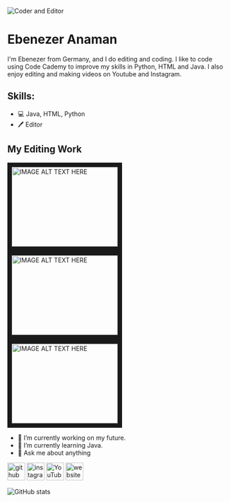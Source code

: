 ![Coder and Editor](https://twitter.com/eben_anaman/header_photo)

# Ebenezer Anaman
I'm Ebenezer from Germany, and I do editing and coding. I like to code using Code Cademy to improve my skills in Python, HTML and Java. I also enjoy editing and making videos on Youtube and Instagram.

## Skills:
* 💻 Java, HTML, Python
* 🖊️ Editor


## My Editing Work

<a href="http://www.youtube.com/watch?feature=player_embedded&v=ZVQqZDpGbn0
" target="_blank"><img src="http://img.youtube.com/vi/ZVQqZDpGbn0/0.jpg" 
alt="IMAGE ALT TEXT HERE" width="240" height="180" border="10" /></a>
<a href="http://www.youtube.com/watch?feature=player_embedded&v=P47a_dqkRy8
" target="_blank"><img src="http://img.youtube.com/vi/P47a_dqkRy8/0.jpg" 
alt="IMAGE ALT TEXT HERE" width="240" height="180" border="10" /></a>
<a href="http://www.youtube.com/watch?feature=player_embedded&v=cdLqJjzQEeI
" target="_blank"><img src="http://img.youtube.com/vi/cdLqJjzQEeI/0.jpg" 
alt="IMAGE ALT TEXT HERE" width="240" height="180" border="10" /></a>


- 🔭 I’m currently working on my future. 
- 🌱 I’m currently learning Java. 
- 💬 Ask me about anything 


[<img src='https://cdn.jsdelivr.net/npm/simple-icons@3.0.1/icons/github.svg' alt='github' height='40'>](https://github.com/EbenezerAnaman)  [<img src='https://cdn.jsdelivr.net/npm/simple-icons@3.0.1/icons/instagram.svg' alt='instagram' height='40'>](https://www.instagram.com/ebbyfromyt/)  [<img src='https://cdn.jsdelivr.net/npm/simple-icons@3.0.1/icons/youtube.svg' alt='YouTube' height='40'>](https://www.youtube.com/channel/UC4wZL6VuQvgQPP0hf3CY35A)  [<img src='https://cdn.jsdelivr.net/npm/simple-icons@3.0.1/icons/icloud.svg' alt='website' height='40'>](https://ebenezeranaman.github.io)  

![GitHub stats](https://github-readme-stats.vercel.app/api?username=EbenezerAnaman&show_icons=true)  


